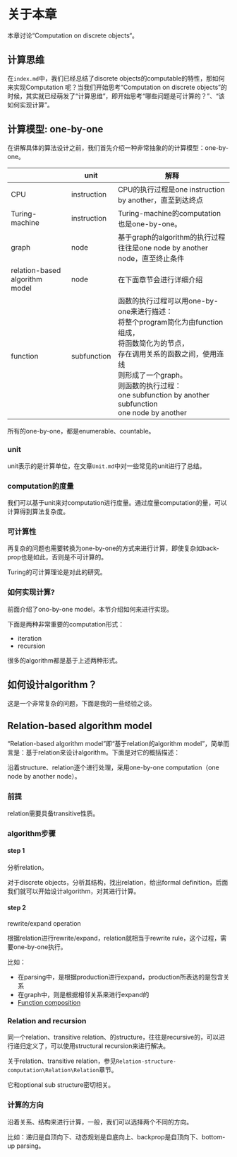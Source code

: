 # 关于本章

本章讨论“Computation on discrete objects“。

## 计算思维

在`index.md`中，我们已经总结了discrete objects的computable的特性，那如何来实现Computation 呢？当我们开始思考“Computation on discrete objects”的时候，其实就已经萌发了“计算思维”，即开始思考“哪些问题是可计算的？”、“该如何实现计算”。

## 计算模型: one-by-one

在讲解具体的算法设计之前，我们首先介绍一种非常抽象的的计算模型：one-by-one。

|                                | unit        | 解释                                                         |
| ------------------------------ | ----------- | ------------------------------------------------------------ |
| CPU                            | instruction | CPU的执行过程是one instruction by another，直至到达终点      |
| Turing-machine                 | instruction | Turing-machine的computation也是one-by-one。                  |
| graph                          | node        | 基于graph的algorithm的执行过程往往是one node by another node，直至终止条件 |
| relation-based algorithm model | node        | 在下面章节会进行详细介绍                                     |
| function                       | subfunction | 函数的执行过程可以用one-by-one来进行描述：<br>将整个program简化为由function组成，<br>将函数简化为的节点，<br>存在调用关系的函数之间，使用连线<br>则形成了一个graph。<br>则函数的执行过程：<br>one subfunction by another subfunction<br>one node by another |

所有的one-by-one，都是enumerable、countable。

### unit

unit表示的是计算单位，在文章`Unit.md`中对一些常见的unit进行了总结。

### computation的度量

我们可以基于unit来对computation进行度量。通过度量computation的量，可以计算得到算法复杂度。

### 可计算性

再复杂的问题也需要转换为one-by-one的方式来进行计算，即使复杂如back-prop也是如此，否则是不可计算的。

Turing的可计算理论是对此的研究。



### 如何实现计算?

前面介绍了ono-by-one model，本节介绍如何来进行实现。

下面是两种非常重要的computation形式：

- iteration
- recursion

很多的algorithm都是基于上述两种形式。

## 如何设计algorithm？

这是一个非常复杂的问题，下面是我的一些经验之谈。



## Relation-based algorithm model

“Relation-based algorithm model”即“基于relation的algorithm model”，简单而言是：基于relation来设计algorithm。下面是对它的概括描述：

沿着structure、relation逐个进行处理，采用one-by-one computation（one node by another node）。

### 前提

relation需要具备transitive性质。

### algorithm步骤

#### step 1

分析relation。

对于discrete objects，分析其结构，找出relation，给出formal definition，后面我们就可以开始设计algorithm，对其进行计算。

#### step 2

rewrite/expand operation

根据relation进行rewrite/expand，relation就相当于rewrite rule，这个过程，需要one-by-one执行。

比如：

- 在parsing中，是根据production进行expand，production所表达的是包含关系
- 在graph中，则是根据相邻关系来进行expand的
- [Function composition](https://en.wikipedia.org/wiki/Function_composition)



### Relation and recursion

同一个relation、transitive relation、的structure，往往是recursive的，可以进行递归定义了，可以使用structural recursion来进行解决。

关于relation、transitive relation，参见`Relation-structure-computation\Relation\Relation`章节。

它和optional sub structure密切相关。



### 计算的方向

沿着关系、结构来进行计算，一般，我们可以选择两个不同的方向。

比如：递归是自顶向下、动态规划是自底向上、backprop是自顶向下、bottom-up parsing。




